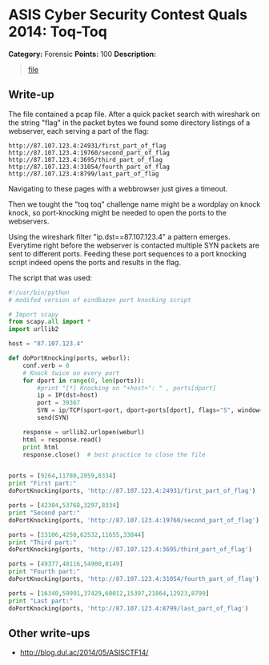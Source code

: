 # ASIS Cyber Security Contest Quals 2014: Toq-Toq

**Category:** Forensic
**Points:** 100
**Description:**

> [file](forensic_100_c920dfa687ed1bf550783407025586f1)

## Write-up

The file contained a pcap file. After a quick packet search with wireshark on the string "flag" in the packet bytes we found some directory listings of a webserver, each serving a part of the flag:

```
http://87.107.123.4:24931/first_part_of_flag
http://87.107.123.4:19760/second_part_of_flag
http://87.107.123.4:3695/third_part_of_flag
http://87.107.123.4:31054/fourth_part_of_flag
http://87.107.123.4:8799/last_part_of_flag
``` 
Navigating to these pages with a webbrowser just gives a timeout.

Then we tought the "toq toq" challenge name might be a wordplay on knock knock, so port-knocking might be needed to open the ports to the webservers.

Using the wireshark filter "ip.dst==87.107.123.4" a pattern emerges. Everytime right before the webserver is contacted multiple SYN packets are sent to different ports. Feeding these port sequences to a port knocking script indeed opens the ports and results in the flag.

The script that was used:
```python
#!/usr/bin/python
# modifed version of eindbazen port knocking script

# Import scapy
from scapy.all import *
import urllib2

host = "87.107.123.4"

def doPortKnocking(ports, weburl):
	conf.verb = 0
	# Knock twice on every port
	for dport in range(0, len(ports)):
		#print "[*] Knocking on "+host+": " , ports[dport]
		ip = IP(dst=host)
		port = 39367
		SYN = ip/TCP(sport=port, dport=ports[dport], flags="S", window=2048, options=[('MSS',1460)], seq=0)
		send(SYN)

	response = urllib2.urlopen(weburl)
	html = response.read()
	print html
	response.close()  # best practice to close the file


ports = [9264,11780,2059,8334]
print "First part:"
doPortKnocking(ports, 'http://87.107.123.4:24931/first_part_of_flag')

ports = [42304,53768,3297,8334]
print "Second part:"
doPortKnocking(ports, 'http://87.107.123.4:19760/second_part_of_flag')

ports = [23106,4250,62532,11655,33844]
print "Third part:"
doPortKnocking(ports, 'http://87.107.123.4:3695/third_part_of_flag')

ports = [49377,48116,54900,8149]
print "Fourth part:"
doPortKnocking(ports, 'http://87.107.123.4:31054/fourth_part_of_flag')

ports = [16340,59991,37429,60012,15397,21864,12923,8799]
print "Last part:"
doPortKnocking(ports, 'http://87.107.123.4:8799/last_part_of_flag')
```


## Other write-ups

* <http://blog.dul.ac/2014/05/ASISCTF14/>
